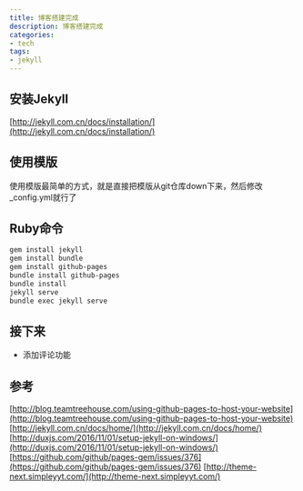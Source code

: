 ```yaml
---
title: 博客搭建完成
description: 博客搭建完成
categories:
- tech
tags:
- jekyll
---
```


## 安装Jekyll

[http://jekyll.com.cn/docs/installation/](http://jekyll.com.cn/docs/installation/)

## 使用模版

使用模版最简单的方式，就是直接把模版从git仓库down下来，然后修改_config.yml就行了


## Ruby命令
```sh
gem install jekyll
gem install bundle
gem install github-pages
bundle install github-pages
bundle install
jekyll serve
bundle exec jekyll serve
```
## 接下来
- 添加评论功能

## 参考
[http://blog.teamtreehouse.com/using-github-pages-to-host-your-website](http://blog.teamtreehouse.com/using-github-pages-to-host-your-website)
[http://jekyll.com.cn/docs/home/](http://jekyll.com.cn/docs/home/)
[http://duxjs.com/2016/11/01/setup-jekyll-on-windows/](http://duxjs.com/2016/11/01/setup-jekyll-on-windows/)
[https://github.com/github/pages-gem/issues/376](https://github.com/github/pages-gem/issues/376)
[http://theme-next.simpleyyt.com/](http://theme-next.simpleyyt.com/)


